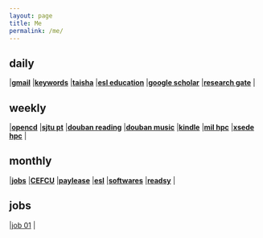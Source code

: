 ```yaml
---
layout: page
title: Me
permalink: /me/
---
```

 
## daily
|[**gmail**](https://mail.google.com/mail/u/0/)
|[**keywords**](http://www.tcheng.org/more/keywords)
|[**taisha**](http://bbs.taisha.org/forum-91-1.html)
|[**esl education**](https://secure3.eslpod.com/library/education/)
|[**google scholar**](https://scholar.google.com/citations?user=P6adsOMAAAAJ&hl=en)
|[**research gate**](https://www.researchgate.net/profile/Tao_Cheng13)
|  

## weekly
|[**opencd**](https://open.cd/)
|[**sjtu pt**](http://pt.sjtu.edu.cn/)
|[**douban reading**](https://book.douban.com/mine?icn=index-nav)
|[**douban music**](https://music.douban.com/mine)
|[**kindle**](https://bookfere.com/)
|[**mil hpc**](https://centers.hpc.mil/about/contact.html)
|[**xsede hpc**](https://portal.xsede.org/group/xup/my-xsede#/logged-in)
|  

## monthly
|[**jobs**](http://www.tcheng.org/more/jobs)
|[**CEFCU**](https://www.caltechefcu.org/home/home)
|[**paylease**](https://www.paylease.com/login/resident?crd=1&vpw=1366)
|[**esl**](https://secure3.eslpod.com/lesson-library/)
|[**softwares**](http://www.tcheng.org/more/softwares)
|[**readsy**](http://www.readsy.co/)
|  

## jobs
|[job 01](https://myhr.umsystem.edu/psc/tamext/COLUM/HRMS/c/HRS_HRAM_FL.HRS_CG_SEARCH_FL.GBL?Page=HRS_APP_SCHJOB_FL&Action=U&TargetFrameName=None)
|


